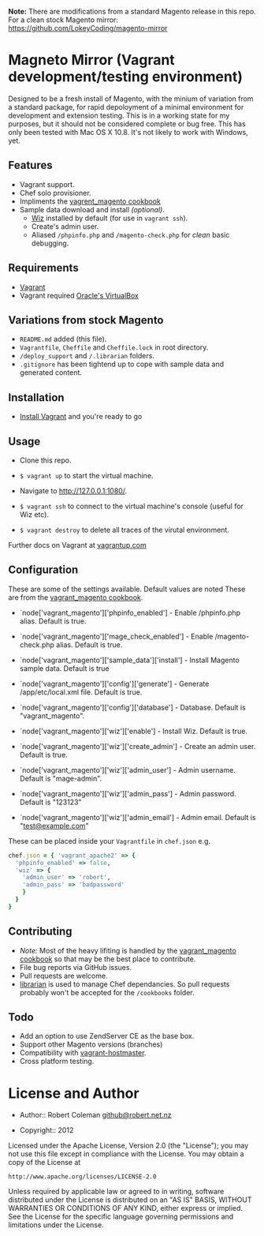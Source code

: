 **Note:** There are modifications from a standard Magento release in this repo. 
For a clean stock Magento mirror: https://github.com/LokeyCoding/magento-mirror


Magneto Mirror (Vagrant development/testing environment)
========================================================

Designed to be a fresh install of Magento, with the minium of variation from a standard package, for rapid depoloyment of a minimal environment for development and extension testing.
This is in a working state for my purposes, but it should not be considered complete or bug free.
This has only been tested with Mac OS X 10.8. It's not likely to work with Windows, yet.

Features
--------

* Vagrant support.
* Chef solo provisioner.
* Impliments the [vagrent_magento cookbook](https://github.com/rjocoleman/vagrant_magento)
* Sample data download and install _(optional)_.
  + [Wiz](https://github.com/nvahalik/Wiz) installed by default (for use in `vagrant ssh`).
  + Create's admin user.
  + Aliased `/phpinfo.php` and `/magento-check.php` for _clean_ basic debugging.


Requirements
------------

* [Vagrant](http://vagrantup.com) 
* Vagrant required [Oracle's VirtualBox](http://www.virtualbox.org/)


Variations from stock Magento
-----------------------------

* `README.md` added (this file).
* `Vagrantfile`, `Cheffile` and `Cheffile.lock` in root directory.
* `/deploy_support` and `/.librarian` folders.
* `.gitignore` has been tightend up to cope with sample data and generated content.


Installation
------------

* [Install Vagrant](http://vagrantup.com/v1/docs/getting-started/index.html) and you're ready to go


Usage
-----

* Clone this repo.
* `$ vagrant up` to start the virtual machine.
* Navigate to http://127.0.0.1:1080/.

* `$ vagrant ssh` to connect to the virtual machine's console (useful for Wiz etc).
* `$ vagrant destroy` to delete all traces of the virutal environment.

Further docs on Vagrant at [vagrantup.com](http://vagrantup.com/v1/docs/getting-started/teardown.html)


Configuration
-------------

These are some of the settings available. Default values are noted
These are from the [vagrant_magento cookbook](https://github.com/rjocoleman/vagrant_magento).

* `node['vagrant_magento']['phpinfo_enabled'] - Enable /phpinfo.php alias. Default is true.
* `node['vagrant_magento']['mage_check_enabled'] - Enable /magento-check.php alias. Default is true.

* `node['vagrant_magento']['sample_data']['install'] - Install Magento sample data. Default is true

* `node['vagrant_magento']['config']['generate'] - Generate /app/etc/local.xml file. Default is true.
* `node['vagrant_magento']['config']['database'] - Database. Default is "vagrant_magento".

* `node['vagrant_magento']['wiz']['enable'] - Install Wiz. Default is true.
* `node['vagrant_magento']['wiz']['create_admin'] - Create an admin user. Default is true.
* `node['vagrant_magento']['wiz']['admin_user'] - Admin username. Default is "mage-admin".
* `node['vagrant_magento']['wiz']['admin_pass'] - Admin password. Default is "123123"
* `node['vagrant_magento']['wiz']['admin_email'] - Admin email. Default is "test@example.com"

These can be placed inside your `Vagrantfile` in `chef.json` e.g.
```ruby
chef.json = { 'vagrant_apache2' => {
  'phpinfo_enabled' => false,
  'wiz' => {
    'admin_user' => 'robert',
    'admin_pass' => 'badpassword'
    }
  } 
}
```


Contributing
------------

* *Note:* Most of the heavy lifiting is handled by the [vagrant_magento cookbook](https://github.com/rjocoleman/vagrant_magento) so that may be the best place to contribute.
* File bug reports via GitHub issues.
* Pull requests are welcome.
* [librarian](https://github.com/applicationsonline/librarian) is used to manage Chef dependancies. So pull requests probably won't be accepted for the `/cookbooks` folder.


Todo
----

* Add an option to use ZendServer CE as the base box.
* Support other Magento versions (branches)
* Compatibility with [vagrant-hostmaster](https://github.com/mosaicxm/vagrant-hostmaster).
* Cross platform testing.


License and Author
===================

* Author:: Robert Coleman <github@robert.net.nz>


* Copyright:: 2012

Licensed under the Apache License, Version 2.0 (the "License");
you may not use this file except in compliance with the License.
You may obtain a copy of the License at

    http://www.apache.org/licenses/LICENSE-2.0

Unless required by applicable law or agreed to in writing, software
distributed under the License is distributed on an "AS IS" BASIS,
WITHOUT WARRANTIES OR CONDITIONS OF ANY KIND, either express or implied.
See the License for the specific language governing permissions and
limitations under the License.
